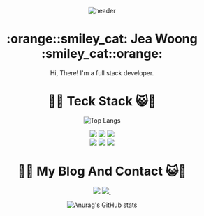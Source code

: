 <div align="center">

![header](https://capsule-render.vercel.app/api?color=gradient&customColorList=0,3,2,5,30&type=Waving&text=JeaWoong&nbsp;Hwang!&fontSize=40&theme=gruvbox_light)

<h1> :orange::smiley_cat:  Jea Woong  :smiley_cat::orange: </h3>
<p> Hi, There! I'm a full stack developer.</p>
  

# :orange::smiley_cat:  Teck Stack  :smiley_cat::orange:<br/>

![Top Langs](https://github-readme-stats.vercel.app/api/top-langs/?username=wodnd0131&layout=compact)

<img src="https://img.shields.io/badge/spring-6DB33F?style=for-the-badge&logo=spring&logoColor=white">
<img src="https://img.shields.io/badge/react-61DAFB?style=for-the-badge&logo=react&logoColor=white">
<img src="https://img.shields.io/badge/MySQL-4479A1?style=for-the-badge&logo=MySQL&logoColor=white"><div/>
<img src="https://img.shields.io/badge/redis-DC382D?style=for-the-badge&logo=redis&logoColor=white">
<img src="https://img.shields.io/badge/aws-232F3E?style=for-the-badge&logo=aws&logoColor=white">
<img src="https://img.shields.io/badge/firebase-FFCA28?style=for-the-badge&logo=firebase&logoColor=white"><br/>

# :orange::smiley_cat: My Blog And Contact  :smiley_cat::orange:<br/>
<a href="https://www.notion.so/PARA-213cc4c52e824e5d8f3db323cb45162c?pvs=4" target="_blank">
<img src="https://img.shields.io/badge/notion-000000?style=for-the-badge&logo=notion&logoColor=FFFFFF"/></a>
  <a href="mailto:wodnd0131@gmail.com">
    <img
      src="https://img.shields.io/badge/wodnd0131@gmail.com-D14836?style=for-the-badge&logo=gmail&logoColor=white"/>&nbsp
  </a>



![Anurag's GitHub stats](https://github-readme-stats.vercel.app/api?username=wodnd0131&show_icons=true&theme=merko)
<br/><br/>
</div>  
